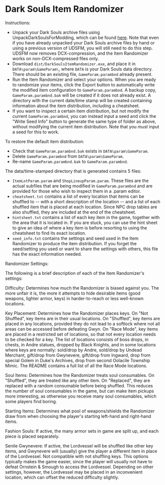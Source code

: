# Dark Souls Item Randomizer

Instructions:

* Unpack your Dark Souls archive files using UnpackDarkSoulsForModding, which can be found [here](https://github.com/HotPocketRemix/UnpackDarkSoulsForModding). Note that even if you have already unpacked your Dark Souls 
archive files by hand or using a previous version of UDSFM, you will still need to do this step. UDSFM now removes DCX-compression, and the Item Randomizer works on
non-DCX-compressed files only.
* Download `dist/DarkSoulsItemRandomizer.exe`, and place it in `DATA\param\GameParam\`, where `DATA` is your Dark Souls data directory. There should be an
existing file, `GameParam.parambnd` already present.
* Run the Item Randomizer and select your options. When you are ready to randomize your items, click the Export button to automatically write the modified item
configuration to `GameParam.parambnd`. A backup copy, `GameParam.parambnd.bak` will be created if it does not already exist. A directory with the current date/time stamp 
will be created containing information about the item distribution, including a cheatsheet.
* If you want to inspect a certain item distribution, but not modify the current `GameParam.parambnd`, you can instead input a seed and click the "Write Seed Info" button
to generate the same type of folder as above, without modifying the current item distribution. Note that you *must* input a seed for this to work.

To restore the default item distribution:

* Check that `GameParam.parambnd.bak` exists in `DATA\param\GameParam`.
* Delete `GameParam.parambnd` from `DATA\param\GameParam`.
* Re-name `GameParam.parambnd.bak` to `GameParam.parambnd`.

The data/time-stamped directory that is generated contains 5 files:

* `ItemLotParam.param` and `ShopLineupParam.param`. These files are the actual subfiles that are being modified in `GameParam.parambnd` and are
provided for those who wish to inspect them in a .param editor.
* `cheatsheet.txt` contains a list of every location that items can be shuffled to -- with a short description of the location -- and a list of each
shuffled item that is placed at each location. Since NPC drop tables are also shuffled, they are included at the end of the cheatsheet.
* `hintsheet.txt` contains a list of each key item in the game, together with the area that it is located in. If you are stuck, you can use the
hint sheet to give an idea of where a key item is before resorting to using the cheatsheet to find its exact location.
* `seed_info.txt` contains the settings and seed used in the Item Randomizer to produce the item distribution. If you forget the seed/setting you used or want to share the
settings with others, this file has the exact information needed.



Randomizer Settings:

The following is a brief description of each of the Item Randomizer's settings:

Difficulty: Determines how much the Randomizer is biased against you. The more unfair it is, the more it attempts to hide desirable items (good weapons, lighter armor, keys)
in harder-to-reach or less well-known locations.

Key Placement: Determines how the Randomizer places keys. On "Not Shuffled", key items are in their usual locations. On "Shuffled", key items are placed in any locations, provided they do
not lead to a softlock where not all areas can be accessed before defeating Gwyn. On "Race Mode", key items are placed in a restricted set of locations, so that not every location needs
to be checked for a key. The list of locations consists of boss drops, in chests, in Andre statues, dropped by Black Knights, and in some locations where keys are normally:
sold/drop by Andre, sold/drop by Undead Merchant, gift/drop from Gwynevere, gift/drop from Ingward, drop from special Golem in Duke's Archives, drop from second Oolacile Township Mimic.
The README contains a full list of all the Race Mode locations.

Soul Items: Determines how the Randomizer treats soul consumables. On "Shuffled", they are treated like any other item. On "Replaced", they are replaced with a random consumable before being shuffled.
This reduces the number of soul consumables in the game, but can make item pickups more interesting, as otherwise you receive many soul consumables, which some players find boring.

Starting Items: Determines what pool of weapons/shields the Randomizer draw from when choosing the player's starting left-hand and right-hand items.

Fashion Souls: If active, the many armor sets in game are split up, and each piece is placed separately.

Senile Gwynevere: If active, the Lordvessel will be shuffled like other key items, and Gwynevere will (usually) give the player a different item in place of the Lordvessel. Not compatible with not shuffling keys.
This options typically makes the game easier, since the player will usually not have to defeat Ornstein & Smough to access the Lordvessel. Depending on other settings, however, the Lordvessel may be placed
in an inconvenient location, which can offset the reduced difficulty slightly.